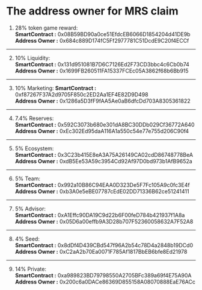 # The address owner for MRS claim

1.    28% token game reward:  
**SmartContract :** 0x08B59BD90a0ce51EfdcEB6066D1854204d41DE9b
**Address Owner :** 0x684c889D174fC5Ff2977781C51DcdE9C20f4ECCf   

------------------------- 
2.    10% Liquidity:  
**SmartContract :** 0x131d951081B7D6C7126Ed2F73CD3bbc4c6Cb0b74 
**Address Owner :** 0x1699FB260511FA15337FCEc05A3862f68b6Bb915  

-------------------------- 
3.    10% Marketing:
**SmartContract :** 0xf87267F37A2d9705F850c2ED2Aa1EF4E82D9D498   
**Address Owner :** 0x1286a5D3fF9fAA5Ae0aB6dfcDd703A8305361822    

--------------------------------- 
4.    7.4% Reserves:  
**SmartContract :** 0x592C3073b680e301dA8BC30DDb029Cf36772A640 
**Address Owner :** 0xEc302Ed95daA116A1a550c54e77e755d206C90f4  

--------------------------------- 
5.    5% Ecosystem:  
**SmartContract :** 0x3C23b415E8eA3A75A26149CA02cdD86748778BeA 
**Address Owner :** 0xdB5Ee53A59c3954Cd92Af97D0bd973b1AfB9652a 

--------------------------------- 
6.    5% Team:  
**SmartContract :** 0x992a10B86C94EAA0D323De5F7Fc105A9c0fc3E4f 
**Address Owner :** 0xb3A0e5eBE07787cEdE02DD71336B62ce51241411  

--------------------------------- 
7.    5% Advisor:  
**SmartContract :** 0xA1Effc90DA19C9d22b6F00feD784b421937f1A8a 
**Address Owner :** 0x05D6a00effb9A3D28b707F52360058632A7F52A8 

--------------------------------- 
8.    4% Seed:  
**SmartContract :** 0x8dDf4D439CBd547f96A2b54c78D4a2848b19DCd0 
**Address Owner :** 0xC2aA2b70Ea0071F785Af1817BbEB6bfe8Ed21978  

--------------------------------- 
9.    14% Private:  
**SmartContract :** 0xa989823BD79798550A2705BFc389a69f4E75A90A 
**Address Owner :** 0x200c6a0DACe86369D855158A08070888EaE76ACc  
